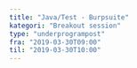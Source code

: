 ```yaml
---
title: "Java/Test - Burpsuite"
kategori: "Breakout session"
type: "underprogrampost"
fra: "2019-03-30T09:00"
til: "2019-03-30T10:00"
---
```

